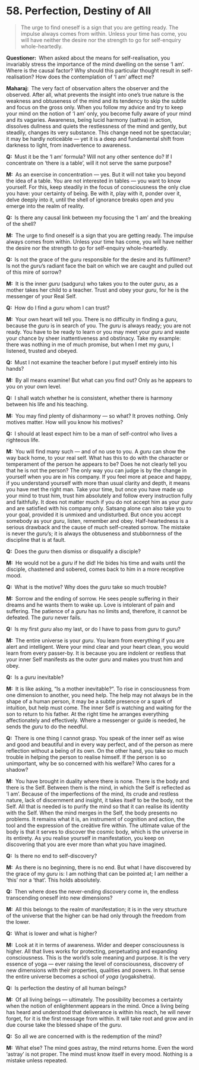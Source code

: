 # 58. Perfection, Destiny of All

>The urge to find oneself is a sign that you are getting ready. 
The impulse always comes from within. 
Unless your time has come, you will have neither the desire nor the strength to go for self-enquiry whole-heartedly.

**Questioner:**&ensp;When asked about the means for self-realisation, you invariably stress the importance of the mind dwelling on the sense ‘I am’. 
Where is the causal factor? 
Why should this particular thought result in self-realisation? 
How does the contemplation of ‘I am’ affect me?

**Maharaj:**&ensp;The very fact of observation alters the observer and the observed. 
After all, what prevents the insight into one’s true nature is the weakness and obtuseness of the mind and its tendency to skip the subtle and focus on the gross only. 
When you follow my advice and try to keep your mind on the notion of ‘I am’ only, you become fully aware of your mind and its vagaries. 
Awareness, beïng lucid harmony (<span data-tippy-content="Beïng, existence, true essence. 
In <em>yoga</em> the quality of purity or goodness.">sattva</span>) in action, dissolves dullness and quiets the restlessness of the mind and gently, but steadily, changes its very substance. 
This change need not be spectacular; it may be hardly noticeäble — yet it is a deep and fundamental shift from darkness to light, from inadvertence to awareness.

**Q:**&ensp;Must it be the ‘I am’ formula? 
Will not any other sentence do? 
If I concentrate on ‘there is a table’, will it not serve the same purpose?

**M:**&ensp;As an exercise in concentration — yes. 
But it will not take you beyond the idea of a table. 
You are not interested in tables — you want to know yourself. 
For this, keep steadily in the focus of consciousness the only clue you have: your certainty of beïng. 
Be with it, play with it, ponder over it, delve deeply into it, until the shell of ignorance breaks open and you emerge into the realm of reality.

**Q:**&ensp;Is there any causal link between my focusing the ‘I am’ and the breaking of the shell?

**M:**&ensp;The urge to find oneself is a sign that you are getting ready. 
The impulse always comes from within. 
Unless your time has come, you will have neither the desire nor the strength to go for self-enquiry whole-heartedly.

**Q:**&ensp;Is not the grace of the <span data-tippy-content="Spiritual teacher, preceptor.">guru</span> responsible for the desire and its fulfilment? 
Is not the *guru*’s radiant face the bait on which we are caught and pulled out of this mire of sorrow?

**M:**&ensp;It is the inner *guru* (<span data-tippy-content="The true spiritual teacher.">sadguru</span>) who takes you to the outer *guru*, as a mother takes her child to a teacher. 
Trust and obey your *guru*, for he is the messenger of your Real Self.

**Q:**&ensp;How do I find a *guru* whom I can trust?

**M:**&ensp;Your own heart will tell you. 
There is no difficulty in finding a *guru*, because the *guru* is in search of you. 
The *guru* is always ready; you are not ready. 
You have to be ready to learn or you may meet your *guru* and waste your chance by sheer inattentiveness and obstinacy. 
Take my example: there was nothing in me of much promise, but when I met my *guru*, I listened, trusted and obeyed.

**Q:**&ensp;Must I not examine the teacher before I put myself entirely into his hands?

**M:**&ensp;By all means examine! 
But what can you find out? 
Only as he appears to you on your own level.

**Q:**&ensp;I shall watch whether he is consistent, whether there is harmony between his life and his teaching.

**M:**&ensp;You may find plenty of disharmony — so what? 
It proves nothing. 
Only motives matter. 
How will you know his motives?

**Q:**&ensp;I should at least expect him to be a man of self-control who lives a righteous life.

**M:**&ensp;You will find many such — and of no use to you. 
A *guru* can show the way back home, to your real self. 
What has this to do with the character or temperament of the person he appears to be? 
Does he not clearly tell you that he is not the person? 
The only way you can judge is by the change in yourself when you are in his company. 
If you feel more at peace and happy, if you understand yourself with more than usual clarity and depth, it means you have met the right man. 
Take your time, but once you have made up your mind to trust him, trust him absolutely and follow every instruction fully and faithfully. 
It does not matter much if you do not accept him as your *guru* and are satisfied with his company only. 
<span data-tippy-content="Association with the true and the wise people.">Satsang</span> alone can also take you to your goal, provided it is unmixed and undisturbed. 
But once you accept somebody as your *guru*, listen, remember and obey. 
Half-heartedness is a serious drawback and the cause of much self-created sorrow. 
The mistake is never the *guru*’s; it is always the obtuseness and stubbornness of the discipline that is at fault.

**Q:**&ensp;Does the *guru* then dismiss or disqualify a disciple?

**M:**&ensp;He would not be a *guru* if he did! 
He bides his time and waits until the disciple, chastened and sobered, comes back to him in a more receptive mood.

**Q:**&ensp;What is the motive? 
Why does the *guru* take so much trouble?

**M:**&ensp;Sorrow and the ending of sorrow. 
He sees people suffering in their dreams and he wants them to wake up. 
Love is intolerant of pain and suffering. 
The patience of a *guru* has no limits and, therefore, it cannot be defeated. 
The *guru* never fails.

**Q:**&ensp;Is my first *guru* also my last, or do I have to pass from *guru* to *guru*?

**M:**&ensp;The entire universe is your *guru*. 
You learn from everything if you are alert and intelligent. 
Were your mind clear and your heart clean, you would learn from every passer-by. 
It is because you are indolent or restless that your inner Self manifests as the outer *guru* and makes you trust him and obey.

**Q:**&ensp;Is a *guru* inevitable?

**M:**&ensp;It is like asking, “Is a mother inevitable?”. 
To rise in consciousness from one dimension to another, you need help. 
The help may not always be in the shape of a human person, it may be a subtle presence or a spark of intuition, but help must come. 
The inner Self is watching and waiting for the son to return to his father. 
At the right time he arranges everything affectionately and effectively. 
Where a messenger or guide is needed, he sends the *guru* to do the needful.

**Q:**&ensp;There is one thing I cannot grasp. 
You speak of the inner self as wise and good and beautiful and in every way perfect, and of the person as mere reflection without a beïng of its own. 
On the other hand, you take so much trouble in helping the person to realise himself. 
If the person is so unimportant, why be so concerned with his welfare? 
Who cares for a shadow?

**M:**&ensp;You have brought in duality where there is none. 
There is the body and there is the Self. 
Between them is the mind, in which the Self is reflected as ‘I am’. 
Because of the imperfections of the mind, its crude and restless nature, lack of discernment and insight, it takes itself to be the body, not the Self. 
All that is needed is to purify the mind so that it can realise its identity with the Self. 
When the mind merges in the Self, the body presents no problems. 
It remains what it is, an instrument of cognition and action, the tool and the expression of the creätive fire within. 
The ultimate value of the body is that it serves to discover the cosmic body, which is the universe in its entirety. 
As you realise yourself in manifestation, you keep on discovering that you are ever more than what you have imagined.

**Q:**&ensp;Is there no end to self-discovery?

**M:**&ensp;As there is no beginning, there is no end. 
But what I have discovered by the grace of my *guru* is: I am nothing that can be pointed at; I am neither a ‘this’ nor a ‘that’. 
This holds absolutely.

**Q:**&ensp;Then where does the never-ending discovery come in, the endless transcending oneself into new dimensions?

**M:**&ensp;All this belongs to the realm of manifestation; it is in the very structure of the universe that the higher can be had only through the freedom from the lower.

**Q:**&ensp;What is lower and what is higher?

**M:**&ensp;Look at it in terms of awareness. 
Wider and deeper consciousness is higher. 
All that lives works for protecting, perpetuating and expanding consciousness. 
This is the world’s sole meaning and purpose. 
It is the very essence of <span data-tippy-content="One of the six systems of the Hindu philosophy (from <em>yoj</em>, to yoke or join). <em>Yoga</em> teaches the means by which the individual spirit (<em>jivatma</em>) can be joined or united with the universal spirit (<em>Paramatma</em>).">yoga</span> — ever raising the level of consciousness, discovery of new dimensions with their properties, qualities and powers. 
In that sense the entire universe becomes a school of *yoga* (<span data-tippy-content="The field for <em>yoga</em>, the physical body in a philosophical sense (<em>kshetra</em>, field).">yogakshetra</span>).

**Q:**&ensp;Is perfection the destiny of all human beïngs?

**M:**&ensp;Of all living beïngs — ultimately. 
The possibility becomes a certainty when the notion of enlightenment appears in the mind. 
Once a living beïng has heard and understood that deliverance is within his reach, he will never forget, for it is the first message from within. 
It will take root and grow and in due course take the blessed shape of the *guru*.

**Q:**&ensp;So all we are concerned with is the redemption of the mind?

**M:**&ensp;What else? 
The mind goes astray, the mind returns home. 
Even the word ‘astray’ is not proper. 
The mind must know itself in every mood. 
Nothing is a mistake unless repeated.

<script>
export default {
  props: ["slot-key"],
  mounted () {
    tippy("[data-tippy-content]", {allowHTML: true});
  }
}
</script>